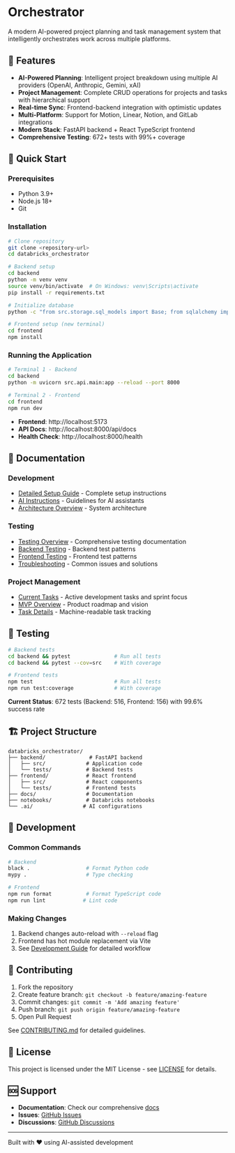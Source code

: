 # Orchestrator

A modern AI-powered project planning and task management system that intelligently orchestrates work across multiple platforms.

## 🚀 Features

- **AI-Powered Planning**: Intelligent project breakdown using multiple AI providers (OpenAI, Anthropic, Gemini, xAI)
- **Project Management**: Complete CRUD operations for projects and tasks with hierarchical support
- **Real-time Sync**: Frontend-backend integration with optimistic updates
- **Multi-Platform**: Support for Motion, Linear, Notion, and GitLab integrations
- **Modern Stack**: FastAPI backend + React TypeScript frontend
- **Comprehensive Testing**: 672+ tests with 99%+ coverage

## 🚀 Quick Start

### Prerequisites
- Python 3.9+
- Node.js 18+
- Git

### Installation

```bash
# Clone repository
git clone <repository-url>
cd databricks_orchestrator

# Backend setup
cd backend
python -m venv venv
source venv/bin/activate  # On Windows: venv\Scripts\activate
pip install -r requirements.txt

# Initialize database
python -c "from src.storage.sql_models import Base; from sqlalchemy import create_engine; engine = create_engine('sqlite:///orchestrator.db'); Base.metadata.create_all(engine)"

# Frontend setup (new terminal)
cd frontend
npm install
```

### Running the Application

```bash
# Terminal 1 - Backend
cd backend
python -m uvicorn src.api.main:app --reload --port 8000

# Terminal 2 - Frontend
cd frontend
npm run dev
```

- **Frontend**: http://localhost:5173
- **API Docs**: http://localhost:8000/api/docs
- **Health Check**: http://localhost:8000/health

## 📖 Documentation

### Development
- [Detailed Setup Guide](docs/development/setup.md) - Complete setup instructions
- [AI Instructions](.ai/ai-instructions.md) - Guidelines for AI assistants
- [Architecture Overview](docs/architecture/overview.md) - System architecture

### Testing
- [Testing Overview](docs/testing.md) - Comprehensive testing documentation
- [Backend Testing](docs/testing/backend-guide.md) - Backend test patterns
- [Frontend Testing](docs/testing/frontend-guide.md) - Frontend test patterns
- [Troubleshooting](docs/testing/troubleshooting.md) - Common issues and solutions

### Project Management
- [Current Tasks](PROJECT.md) - Active development tasks and sprint focus
- [MVP Overview](docs/planning/mvp-overview.md) - Product roadmap and vision
- [Task Details](.ai/tasks/current.yaml) - Machine-readable task tracking

## 🧪 Testing

```bash
# Backend tests
cd backend && pytest              # Run all tests
cd backend && pytest --cov=src    # With coverage

# Frontend tests  
npm test                          # Run all tests
npm run test:coverage             # With coverage
```

**Current Status**: 672 tests (Backend: 516, Frontend: 156) with 99.6% success rate

## 🏗️ Project Structure

```
databricks_orchestrator/
├── backend/              # FastAPI backend
│   ├── src/             # Application code
│   └── tests/           # Backend tests
├── frontend/            # React frontend
│   ├── src/             # React components
│   └── tests/           # Frontend tests
├── docs/                # Documentation
├── notebooks/           # Databricks notebooks
└── .ai/                # AI configurations
```

## 🔧 Development

### Common Commands

```bash
# Backend
black .                  # Format Python code
mypy .                   # Type checking

# Frontend
npm run format           # Format TypeScript code
npm run lint            # Lint code
```

### Making Changes

1. Backend changes auto-reload with `--reload` flag
2. Frontend has hot module replacement via Vite
3. See [Development Guide](docs/development/setup.md) for detailed workflow

## 🤝 Contributing

1. Fork the repository
2. Create feature branch: `git checkout -b feature/amazing-feature`
3. Commit changes: `git commit -m 'Add amazing feature'`
4. Push branch: `git push origin feature/amazing-feature`
5. Open Pull Request

See [CONTRIBUTING.md](CONTRIBUTING.md) for detailed guidelines.

## 📄 License

This project is licensed under the MIT License - see [LICENSE](LICENSE) for details.

## 🆘 Support

- **Documentation**: Check our comprehensive [docs](docs/)
- **Issues**: [GitHub Issues](https://github.com/your-repo/issues)
- **Discussions**: [GitHub Discussions](https://github.com/your-repo/discussions)

---

Built with ❤️ using AI-assisted development

<!-- CI Test: $(date) -->